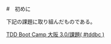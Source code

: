 #　初めに

下記の課題に取り組んだものである。

[TDD Boot Camp 大阪 3.0/課題( #tddbc )](http://devtesting.jp/tddbc/?TDDBC%E5%A4%A7%E9%98%AA3.0%2F%E8%AA%B2%E9%A1%8C)
